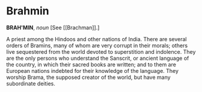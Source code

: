 # Brahmin

**BRAH'MIN**, _noun_ \[See [[Brachman]].\]

A priest among the Hindoos and other nations of India. There are several orders of Bramins, many of whom are very corrupt in their morals; others live sequestered from the world devoted to superstition and indolence. They are the only persons who understand the Sanscrit, or ancient language of the country, in which their sacred books are written; and to them are European nations indebted for their knowledge of the language. They worship Brama, the supposed creator of the world, but have many subordinate deities.